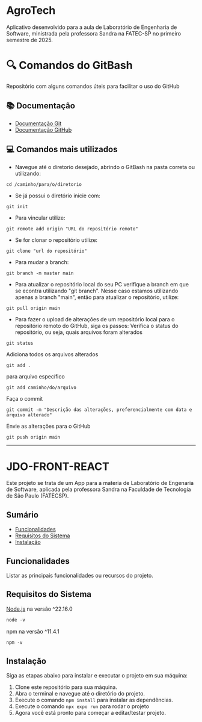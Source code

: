 # AgroTech

Aplicativo desenvolvido para a aula de Laboratório de Engenharia de Software, ministrada pela professora Sandra na FATEC-SP no primeiro semestre de 2025.

# 🔍 Comandos do GitBash
Repositório com alguns comandos úteis para facilitar o uso do GitHub

## 📚 Documentação
- [Documentação Git](https://git-scm.com/doc)
- [Documentação GitHub](https://docs.github.com/pt)

## 💻 Comandos mais utilizados

- Navegue até o diretorio desejado, abrindo o GitBash na pasta correta ou utilizando:
```
cd /caminho/para/o/diretorio
```

- Se já possui o diretório inicie com:
```
git init
```
- Para vincular utilize:
```
git remote add origin "URL do repositório remoto"
```

- Se for clonar o repositório utilize:
```
git clone "url do repositório"
```

- Para mudar a branch:
```
git branch -m master main
```

- Para atualizar o repositório local do seu PC verifique a branch em que se econtra utilizando "git branch". Nesse caso estamos utilizando apenas a branch "main", então para atualizar o repositório, utilize:
```
git pull origin main
```
- Para fazer o upload de alterações de um repositório local para o repositório remoto do GitHub, siga os passos:
Verifica o status do repositório, ou seja, quais arquivos foram alterados
```
git status
```
Adiciona todos os arquivos alterados
```
git add .
```
para arquivo específico
```
git add caminho/do/arquivo
```
Faça o commit
```
git commit -m "Descrição das alterações, preferencialmente com data e arquivo alterado"
```
Envie as alterações para o GitHub
```
git push origin main
```

----

# JDO-FRONT-REACT
Este projeto se trata de um App para a materia de Laboratório de Engenaria de Software, aplicada pela professora Sandra na Faculdade de Tecnologia de São Paulo (FATECSP).

## Sumário

- [Funcionalidades](#funcionalidades)
- [Requisitos do Sistema](#requisitos-do-sistema)
- [Instalação](#instalação)

## Funcionalidades

Listar as principais funcionalidades ou recursos do projeto.

## Requisitos do Sistema

[Node.js](https://nodejs.org/pt-br/download) na versão ^22.16.0
```diff
node -v
```
npm na versão ^11.4.1
```diff
npm -v
```

## Instalação

Siga as etapas abaixo para instalar e executar o projeto em sua máquina:

1. Clone este repositório para sua máquina.
2. Abra o terminal e navegue até o diretório do projeto.
3. Execute o comando `npm install` para instalar as dependências.
4. Execute o comando `npx expo run` para rodar o projeto
5. Agora você está pronto para começar a editar/testar projeto.
